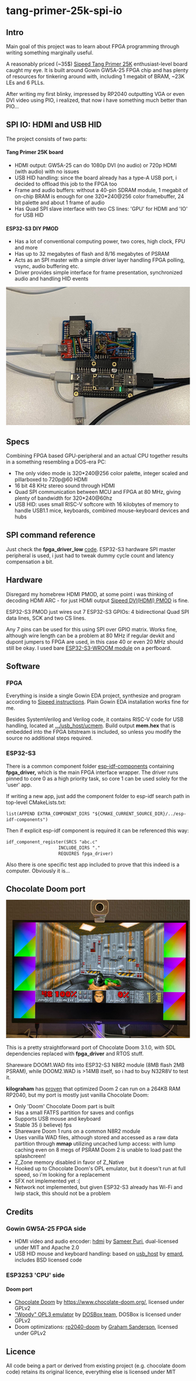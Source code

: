 # tang-primer-25k-spi-io

## Intro
Main goal of this project was to learn about FPGA programming through writing something marginally useful.

A reasonably priced (~35$) [Sipeed Tang Primer 25K](https://wiki.sipeed.com/tang25k) enthusiast-level board caught my eye. 
It is built around Gowin GW5A-25 FPGA chip and has plenty of resources for tinkering around with, including 1 megabit of BRAM, ~23K LEs and 6 PLLs.

After writing my first blinky, impressed by RP2040 outputting VGA or even DVI video using PIO, i realized, that now i have something much better than PIO...

## SPI IO: HDMI and USB HID
The project consists of two parts:

#### Tang Primer 25K board
* HDMI output: GW5A-25 can do 1080p DVI (no audio) or 720p HDMI (with audio) with no issues
* USB HID handling: since the board already has a type-A USB port, i decided to offload this job to the FPGA too
* Frame and audio buffers: without a 40-pin SDRAM module, 1 megabit of on-chip BRAM is enough for one 320*240@256 color framebuffer, 24 bit palette and about 1 frame of audio
* Has Quad SPI slave interface with two CS lines: 'GPU' for HDMI and 'IO' for USB HID

#### ESP32-S3 DIY PMOD
* Has a lot of conventional computing power, two cores, high clock, FPU and more
* Has up to 32 megabytes of flash and 8/16 megabytes of PSRAM
* Acts as an SPI master with a simple driver layer handling FPGA polling, vsync, audio buffering etc.
* Driver provides simple interface for frame presentation, synchronized audio and handling HID events

![plot](./doc/setup.jpg)

## Specs
Combining FPGA based GPU-peripheral and an actual CPU together results in a something resembling a DOS-era PC:
* The only video mode is 320*240@256 color palette, integer scaled and pillarboxed to 720p@60 HDMI
* 16 bit 48 KHz stereo sound through HDMI
* Quad SPI communication between MCU and FPGA at 80 MHz, giving plenty of bandwidth for 320*240@60hz
* USB HID: uses small RISC-V softcore with 16 kilobytes of memory to handle USB1.1 mice, keyboards, combined mouse-keyboard devices and hubs

## SPI command reference
Just check the **fpga_driver_low** [code](./src/esp32s3/esp-idf-components/fpga_driver_low). 
ESP32-S3 hardware SPI master peripheral is used, i just had to tweak dummy cycle count and latency compensation a bit. 

## Hardware
Disregard my homebrew HDMI PMOD, at some point i was thinking of decoding HDMI ARC - for just HDMI output [Sipeed DVI(HDMI) PMOD](https://wiki.sipeed.com/hardware/en/tang/tang-PMOD/FPGA_PMOD.html#PMOD_DVI) is fine.

ESP32-S3 PMOD just wires out 7 ESP32-S3 GPIOs: 4 bidirectional Quad SPI data lines, SCK and two CS lines. 

Any 7 pins can be used for this using SPI over GPIO matrix.
Works fine, although wire length can be a problem at 80 MHz if regular devkit and dupont jumpers to FPGA are used, in this case 40 or even 20 MHz should still be okay. 
I used bare [ESP32-S3-WROOM module](./doc/pmod_esp32s3_front.jpg) on a perfboard.

## Software

### FPGA
Everything is inside a single Gowin EDA project, synthesize and program according to [Sipeed instructions](https://wiki.sipeed.com/hardware/en/tang/tang-primer-25k/primer-25k.html#Related-Questions). Plain Gowin EDA installation works fine for me.

Besides SystemVerilog and Verilog code, it contains RISC-V code for USB handling, located at [.../usb_host/ucmem](./src/fpga/spi_io_bridge/src/usb_host/ucmem). 
Build output **mem.hex** that is embedded into the FPGA bitstream is included, so unless you modify the source no additional steps required.

### ESP32-S3
There is a common component folder [esp-idf-components](./src/esp32s3/esp-idf-components) containing **fpga_driver,** which is the main FPGA interface wrapper. 
The driver runs pinned to core 0 as a high priority task, so core 1 can be used solely for the 'user' app.

If writing a new app, just add the component folder to esp-idf search path in top-level CMakeLists.txt:
```
list(APPEND EXTRA_COMPONENT_DIRS "${CMAKE_CURRENT_SOURCE_DIR}/../esp-idf-components")
```
Then if explicit esp-idf component is required it can be referenced this way:
```
idf_component_register(SRCS "abc.c" 
                    INCLUDE_DIRS "."
                    REQUIRES fpga_driver)
```


Also there is one specific test app included to prove that this indeed is a computer. Obviously it is...

## Chocolate Doom port

![plot](./doc/doom1.jpg)

This is a pretty straightforward port of Chocolate Doom 3.1.0, with SDL dependencies replaced with **fpga_driver** and RTOS stuff.

Shareware DOOM1.WAD fits into ESP32-S3 N8R2 module (8MB flash 2MB PSRAM), while DOOM2.WAD is >14MB itself, so i had to buy N32R8V to test it.

**kilograham** has [proven](https://github.com/kilograham/rp2040-doom) that optimized Doom 2 can run on a 264KB RAM RP2040, but my port is mostly just vanilla Chocolate Doom:

* Only 'Doom' Chocolate Doom part is built
* Has a small FATFS partition for saves and configs
* Supports USB mouse and keyboard
* Stable 35 (i believe) fps
* Shareware Doom 1 runs on a common N8R2 module
* Uses vanilla WAD files, although stored and accessed as a raw data partition through **mmap** utilizing uncached lump access: with lump caching even on 8 megs of PSRAM Doom 2 is unable to load past the splashcreen!
* Z_Zone memory disabled in favor of Z_Native
* Hooked up to Chocolate Doom's OPL emulator, but it doesn't run at full speed, so i'm looking for a replacement
* SFX not implemented yet :(
* Network not implemented, but given ESP32-S3 already has Wi-Fi and lwip stack, this should not be a problem

## Credits
### Gowin GW5A-25 FPGA side
* HDMI video and audio encoder: [hdmi](https://github.com/hdl-util/hdmi/) by [Sameer Puri](https://github.com/sameer), dual-licensed under MIT and Apache 2.0
* USB HID mouse and keyboard handling: based on [usb_host](https://github.com/emard/usb_host) by [emard](https://github.com/emard), includes BSD licensed code

### ESP32S3 'CPU' side
#### Doom port
* [Chocolate Doom](https://github.com/chocolate-doom/chocolate-doom) by https://www.chocolate-doom.org/, licensed under GPLv2
* ["Woody" OPL3 emulator](https://github.com/rofl0r/woody-opl) by [DOSBox team](https://www.dosbox.com/crew.php), DOSBox is licensed under GPLv2
* Doom optimizations: [rp2040-doom](https://github.com/kilograham/rp2040-doom) by [Graham Sanderson](https://github.com/kilograham), licensed under GPLv2

## Licence
All code being a part or derived from existing project (e.g. chocolate doom code) retains its original licence,
everything else is licensed under MIT

